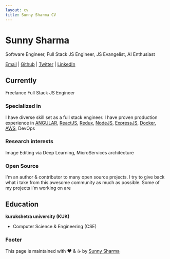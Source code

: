 ```yaml
---
layout: cv
title: Sunny Sharma CV
---
```

# Sunny Sharma
Software Engineer, Full Stack JS Engineer, JS Evangelist, AI Enthusiast

<div id="webaddress">
  <a href="mailto:sv.sunnysharma@gmail.com">Email</a>
| <a href="https://github.com/sharmasunny">Github</a>
| <a href="https://twitter.com/sunnysharma">Twitter</a>
| <a href="http://linkedin.com/in/sunnysharma">LinkedIn</a>
</div>


## Currently

Freelance Full Stack JS Engineer 

### Specialized in

I have diverse skill set as a full stack engineer. I have proven production experience in [ANGULAR](https://github.com/angular/angular), [ReactJS](https://github.com/facebook/react), [Redux](http://redux.js.org), [NodeJS](https://github.com/nodejs/node), [ExpressJS](https://github.com/expressjs/expressjs.com), [Docker](http://docker.com), [AWS](https://aws.amazon.com),  DevOps

### Research interests

Image Editing via Deep Learning, MicroServices architecture 

### Open Source

I'm an author & contributor to many open source projects. I try to give back what i take from this awesome community as much as possible. Some of my projects i'm working on are


## Education

__kurukshetra university (KUK)__
- Computer Science & Engineering (CSE) 


<!-- ### Latest Blog Posts -->



### Footer

This page is maintained with ❤️ & ☕️ by [Sunny Sharma](https://github.com/sharmasunny)



